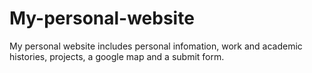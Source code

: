 # My-personal-website
My personal website includes personal infomation, work and academic histories, projects, a google map and a submit form.
